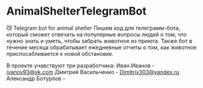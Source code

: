 # AnimalShelterTelegramBot
😼 Telegram bot for animal shelter
 Пишем код для телеграмм-бота, который сможет отвечать на популярные вопросы людей о том, что нужно знать и уметь, чтобы забрать животное из приюта.
 Также бот в течение месяца обрабатывает ежедневные отчеты о том, как животное приспосабливается к новой обстановке.

 В проекте учавствуют три разработчика:
 Иван Иванов - ivanov93@vk.com
 Дмитрий Васильченко - Dimitriy303@yandex.ru
 Александр Ботурлов - 
